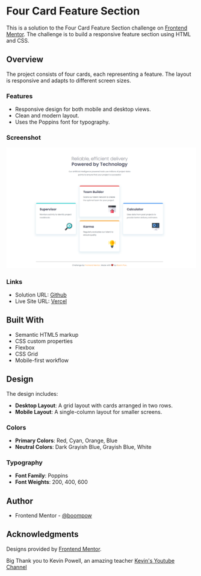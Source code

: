 # Four Card Feature Section

This is a solution to the Four Card Feature Section challenge on [Frontend Mentor](https://www.frontendmentor.io). The challenge is to build a responsive feature section using HTML and CSS.

## Overview

The project consists of four cards, each representing a feature. The layout is responsive and adapts to different screen sizes.

### Features

- Responsive design for both mobile and desktop views.
- Clean and modern layout.
- Uses the Poppins font for typography.


### Screenshot

![](./screenshot.png)


### Links

- Solution URL: [Github](https://github.com/boompow/four-card-feature)
- Live Site URL: [Vercel](https://four-card-feature-wine-ten.vercel.app/)

## Built With

- Semantic HTML5 markup
- CSS custom properties
- Flexbox
- CSS Grid
- Mobile-first workflow

## Design

The design includes:

- **Desktop Layout**: A grid layout with cards arranged in two rows.
- **Mobile Layout**: A single-column layout for smaller screens.

### Colors

- **Primary Colors**: Red, Cyan, Orange, Blue
- **Neutral Colors**: Dark Grayish Blue, Grayish Blue, White

### Typography

- **Font Family**: Poppins
- **Font Weights**: 200, 400, 600


## Author

- Frontend Mentor - [@boompow](https://www.frontendmentor.io/profile/boompow)


## Acknowledgments

Designs provided by [Frontend Mentor](https://www.frontendmentor.io).

Big Thank you to Kevin Powell, an amazing teacher [Kevin's Youtube Channel](https://www.youtube.com/@KevinPowell)
